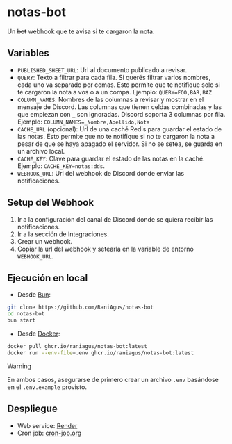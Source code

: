 # notas-bot

Un ~~bot~~ webhook que te avisa si te cargaron la nota.

## Variables

- `PUBLISHED_SHEET_URL`: Url al documento publicado a revisar.
- `QUERY`: Texto a filtrar para cada fila. Si querés filtrar varios nombres,
  cada uno va separado por comas. Esto permite que te notifique solo si te
  cargaron la nota a vos o a un compa. Ejemplo: `QUERY=FOO,BAR,BAZ`
- `COLUMN_NAMES`: Nombres de las columnas a revisar y mostrar en el mensaje de
  Discord. Las columnas que tienen celdas combinadas y las que empiezan con `_`
  son ignoradas. Discord soporta 3 columnas por fila. Ejemplo:
  `COLUMN_NAMES=_Nombre,Apellido,Nota`
- `CACHE_URL` (opcional): Url de una caché Redis para guardar el estado de las
  notas. Esto permite que no te notifique si no te cargaron la nota a pesar de
  que se haya apagado el servidor. Si no se setea, se guarda en un archivo
  local.
- `CACHE_KEY`: Clave para guardar el estado de las notas en la caché. Ejemplo:
  `CACHE_KEY=notas:dds`.
- `WEBHOOK_URL`: Url del webhook de Discord donde enviar las notificaciones.

## Setup del Webhook

1. Ir a la configuración del canal de Discord donde se quiera recibir las
   notificaciones.
2. Ir a la sección de Integraciones.
3. Crear un webhook.
4. Copiar la url del webhook y setearla en la variable de entorno `WEBHOOK_URL`.

## Ejecución en local

- Desde [Bun](https://bun.sh/):

```bash
git clone https://github.com/RaniAgus/notas-bot
cd notas-bot
bun start
```

- Desde [Docker](https://docs.docker.com/get-docker/):

```bash
docker pull ghcr.io/raniagus/notas-bot:latest
docker run --env-file=.env ghcr.io/raniagus/notas-bot:latest
```

> [!WARNING]
> En ambos casos, asegurarse de primero crear un archivo `.env` basándose en
> el `.env.example` provisto.

## Despliegue

- Web service: [Render](https://render.com/)
- Cron job: [cron-job.org](https://cron-job.org/)
